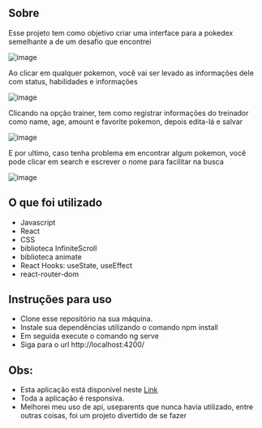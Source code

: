 ## Sobre
Esse projeto tem como objetivo criar uma interface para a pokedex semelhante a de um desafio que encontrei

![image](https://user-images.githubusercontent.com/107326126/221704202-1760631c-79f5-4b34-bda0-fac9e459f7aa.png)

Ao clicar em qualquer pokemon, você vai ser levado as informações dele com status, habilidades e informações

![image](https://user-images.githubusercontent.com/107326126/221705105-bb9b7fd1-0747-44c6-b1a3-bd1e982e1df0.png)

Clicando na opção trainer, tem como registrar informações do treinador como name, age, amount e favorite pokemon, depois edita-lá e salvar

![image](https://user-images.githubusercontent.com/107326126/221705857-cfb7d6f9-7a08-4a80-bc47-41fb212cae6a.png)

E por ultimo, caso tenha problema em encontrar algum pokemon, você pode clicar em search e escrever o nome para facilitar na busca

![image](https://user-images.githubusercontent.com/107326126/221706587-e15f5814-c1d4-47c6-97d9-0be99fe7140f.png)

## O que foi utilizado
- Javascript
- React
- CSS
- biblioteca InfiniteScroll
- biblioteca animate
- React Hooks: useState, useEffect
- react-router-dom

## Instruções para uso
- Clone esse repositório na sua máquina.
- Instale sua dependências utilizando o comando npm install
- Em seguida execute o comando ng serve
- Siga para o url http://localhost:4200/

## Obs:
- Esta aplicação está disponível neste [Link](https://more-pokedex-again.netlify.app)
- Toda a aplicação é responsiva.
- Melhorei meu uso de api, useparents que nunca havia utilizado, entre outras coisas, foi um projeto divertido de se fazer
